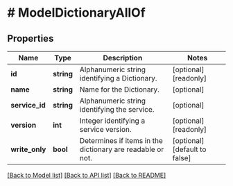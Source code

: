 # # ModelDictionaryAllOf

## Properties

Name | Type | Description | Notes
------------ | ------------- | ------------- | -------------
**id** | **string** | Alphanumeric string identifying a Dictionary. | [optional] [readonly]
**name** | **string** | Name for the Dictionary. | [optional]
**service_id** | **string** | Alphanumeric string identifying the service. | [optional]
**version** | **int** | Integer identifying a service version. | [optional] [readonly]
**write_only** | **bool** | Determines if items in the dictionary are readable or not. | [optional] [default to false]

[[Back to Model list]](../../README.md#models) [[Back to API list]](../../README.md#endpoints) [[Back to README]](../../README.md)
